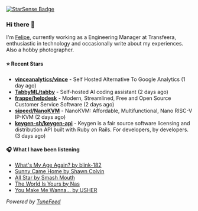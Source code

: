 <a href="https://starsense.app/developer-types" target="_blank"><img src="https://starsense.app/api/badge/?user=valtlfelipe" alt="StarSense Badge"></a>

### Hi there 👋

I'm [Felipe](https://felipevm.com), currently working as a Engineering Manager at Transfeera, enthusiastic in technology and occasionally write about my experiences. Also a hobby photographer.

#### ⭐ Recent Stars
- **[vinceanalytics/vince](https://github.com/vinceanalytics/vince)** - Self Hosted Alternative To Google Analytics (1 day ago)
- **[TabbyML/tabby](https://github.com/TabbyML/tabby)** - Self-hosted AI coding assistant (2 days ago)
- **[frappe/helpdesk](https://github.com/frappe/helpdesk)** - Modern, Streamlined, Free and Open Source Customer Service Software (2 days ago)
- **[sipeed/NanoKVM](https://github.com/sipeed/NanoKVM)** - NanoKVM: Affordable, Multifunctional, Nano RISC-V IP-KVM (2 days ago)
- **[keygen-sh/keygen-api](https://github.com/keygen-sh/keygen-api)** - Keygen is a fair source software licensing and distribution API built with Ruby on Rails. For developers, by developers. (3 days ago)

#### 🎧 What I have been listening
- [What&#39;s My Age Again? by blink-182](https://open.spotify.com/track/4LJhJ6DQS7NwE7UKtvcM52)
- [Sunny Came Home by Shawn Colvin](https://open.spotify.com/track/4mOxpj82q6n3EO7HBZCelX)
- [All Star by Smash Mouth](https://open.spotify.com/track/3cfOd4CMv2snFaKAnMdnvK)
- [The World Is Yours by Nas](https://open.spotify.com/track/7G3lxTsMfSx4yarMkfgnTC)
- [You Make Me Wanna... by USHER](https://open.spotify.com/track/47TqCCnEliDp8NRDyIQoQq)

_Powered by [TuneFeed](https://tunefeed.app?ref=github.com)_


